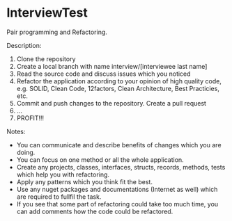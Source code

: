 # InterviewTest

Pair programming and Refactoring. 

Description:
  1. Clone the repository
  2. Create a local branch with name interview/[interviewee last name]
  3. Read the source code and discuss issues which you noticed
  4. Refactor the application according to your opinion of high quality code, 
      e.g. SOLID, Clean Code, 12factors, Clean Architecture, Best Practicies, etc.
  5. Commit and push changes to the repository. Create a pull request
  6. ...
  7. PROFIT!!!
  
Notes:
  - You can communicate and describe benefits of changes which you are doing. 
  - You can focus on one method or all the whole application. 
  - Create any projects, classes, interfaces, structs, records, methods, tests which help you with refactoring.
  - Apply any patterns which you think fit the best. 
  - Use any nuget packages and documentations (Internet as well) which are required to fullfil the task. 
  - If you see that some part of refactoring could take too much time, you can add comments how the code could be refactored. 
